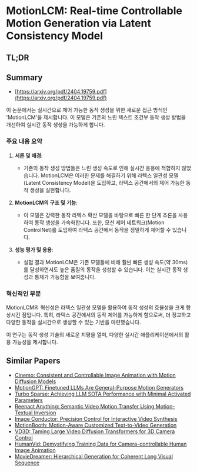 # MotionLCM: Real-time Controllable Motion Generation via Latent Consistency Model
## TL;DR
## Summary
- [https://arxiv.org/pdf/2404.19759.pdf](https://arxiv.org/pdf/2404.19759.pdf)

이 논문에서는 실시간으로 제어 가능한 동작 생성을 위한 새로운 접근 방식인 'MotionLCM'을 제시합니다. 이 모델은 기존의 느린 텍스트 조건부 동작 생성 방법을 개선하여 실시간 동작 생성을 가능하게 합니다.

### 주요 내용 요약

1. **서론 및 배경**:
   - 기존의 동작 생성 방법들은 느린 생성 속도로 인해 실시간 응용에 적합하지 않았습니다. MotionLCM은 이러한 문제를 해결하기 위해 라텍스 일관성 모델(Latent Consistency Model)을 도입하고, 라텍스 공간에서의 제어 가능한 동작 생성을 실현합니다.

2. **MotionLCM의 구조 및 기능**:
   - 이 모델은 강력한 동작 라텍스 확산 모델을 바탕으로 빠른 한 단계 추론을 사용하여 동작 생성을 가속화합니다. 또한, 모션 제어 네트워크(Motion ControlNet)를 도입하여 라텍스 공간에서 동작을 정밀하게 제어할 수 있습니다.

3. **성능 평가 및 응용**:
   - 실험 결과 MotionLCM은 기존 모델들에 비해 훨씬 빠른 생성 속도(약 30ms)를 달성하면서도 높은 품질의 동작을 생성할 수 있습니다. 이는 실시간 동작 생성과 통제가 가능함을 보여줍니다.

### 혁신적인 부분
MotionLCM의 혁신성은 라텍스 일관성 모델을 활용하여 동작 생성의 효율성을 크게 향상시킨 점입니다. 특히, 라텍스 공간에서의 동작 제어를 가능하게 함으로써, 더 정교하고 다양한 동작을 실시간으로 생성할 수 있는 기반을 마련했습니다.

이 연구는 동작 생성 기술의 새로운 지평을 열며, 다양한 실시간 애플리케이션에서의 활용 가능성을 제시합니다.

## Similar Papers
- [Cinemo: Consistent and Controllable Image Animation with Motion Diffusion Models](2407.15642.md)
- [MotionGPT: Finetuned LLMs Are General-Purpose Motion Generators](2306.10900.md)
- [Turbo Sparse: Achieving LLM SOTA Performance with Minimal Activated Parameters](2406.05955.md)
- [Reenact Anything: Semantic Video Motion Transfer Using Motion-Textual Inversion](2408.00458.md)
- [Image Conductor: Precision Control for Interactive Video Synthesis](2406.15339.md)
- [MotionBooth: Motion-Aware Customized Text-to-Video Generation](2406.17758.md)
- [VD3D: Taming Large Video Diffusion Transformers for 3D Camera Control](2407.12781.md)
- [HumanVid: Demystifying Training Data for Camera-controllable Human Image Animation](2407.17438.md)
- [MovieDreamer: Hierarchical Generation for Coherent Long Visual Sequence](2407.16655.md)
